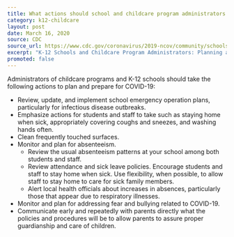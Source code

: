 ```yaml
---
title: What actions should school and childcare program administrators take to plan for an outbreak?
category: k12-childcare
layout: post
date: March 16, 2020
source: CDC
source_url: https://www.cdc.gov/coronavirus/2019-ncov/community/schools-childcare/schools-faq.html
excerpt: "K-12 Schools and Childcare Program Administrators: Planning and Preparedness"
promoted: false
---
```


Administrators of childcare programs and K-12 schools should take the following actions to plan and prepare for COVID-19:

* Review, update, and implement school emergency operation plans, particularly for infectious disease outbreaks.
* Emphasize actions for students and staff to take such as staying home when sick, appropriately covering coughs and sneezes, and washing hands often.
* Clean frequently touched surfaces.
* Monitor and plan for absenteeism.
  * Review the usual absenteeism patterns at your school among both students and staff.
  * Review attendance and sick leave policies. Encourage students and staff to stay home when sick. Use flexibility, when possible, to allow staff to stay home to care for sick family members.
  * Alert local health officials about increases in absences, particularly those that appear due to respiratory illnesses.
* Monitor and plan for addressing fear and bullying related to COVID-19.
* Communicate early and repeatedly with parents directly what the policies and procedures will be to allow parents to assure proper guardianship and care of children.

